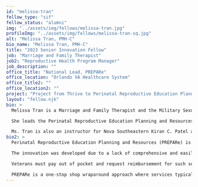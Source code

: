 ```yaml
---
id: "melissa-tran"
fellow_type: "sif"
fellow_status: "alumni"
img: "../assets/img/fellows/melissa-tran.jpg"
profileImg: "../assets/img/fellows/melissa-tran-sq.jpg"
alt: "Melissa Tran, PMH-C"
bio_name: "Melissa Tran, PMH-C"
title: "2023 Senior Innovation Fellow"
job: "Marriage and Family Therapist"
job2: "Reproductive Health Program Manager"
job_description: ""
office_title: "National Lead, PREPARe"
office_location: "Orlando VA Healthcare System"
office_title2: ""
office_location2: ""
project: "Project from Thrive to Perinatal Reproductive Education Planning and Resources (PREPARe)"
layout: "fellow.njk"
bio: >
  Melissa Tran is a Marriage and Family Therapist and the Military Sexual Trauma Coordinator at Orlando VA Healthcare System.  

  She leads the Perinatal Reproductive Education Planning and Resources (PREPARe) service, which has garnered national recognition through the achievement of the 2021 Dr. Robert L. Jesse Award for Innovation.  

  Ms. Tran is also an instructor for Nova Southeastern Kiran C. Patel and University of Central Florida Colleges of Medicine and supports the diversity, equity, and inclusion team at OVAHCS.
bio2: >
  Perinatal Reproductive Education Planning and Resources (PREPARe) is a multidisciplinary approach to meet the needs of our perinatal Veterans.  

  The innovation was developed due to a lack of comprehensive and easily accessible perinatal services available to Veterans. Services are scattered between VA, Community Care, or not available at all.  

  Veterans must pay out of pocket and request reimbursement for such services as lactation counseling covered under the Maternity Care benefit.  

  PREPARe is a one-stop shop wraparound approach where services typically offered in the community are now provided by trained VA specialists. These services include whole health, mental health, nutrition, physical therapy, women's health, chaplain care, and more.
---
```

